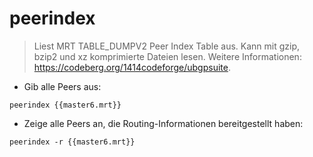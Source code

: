 # peerindex

> Liest MRT TABLE_DUMPV2 Peer Index Table aus.
> Kann mit gzip, bzip2 und xz komprimierte Dateien lesen.
> Weitere Informationen: <https://codeberg.org/1414codeforge/ubgpsuite>.

- Gib alle Peers aus:

`peerindex {{master6.mrt}}`

- Zeige alle Peers an, die Routing-Informationen bereitgestellt haben:

`peerindex -r {{master6.mrt}}`
